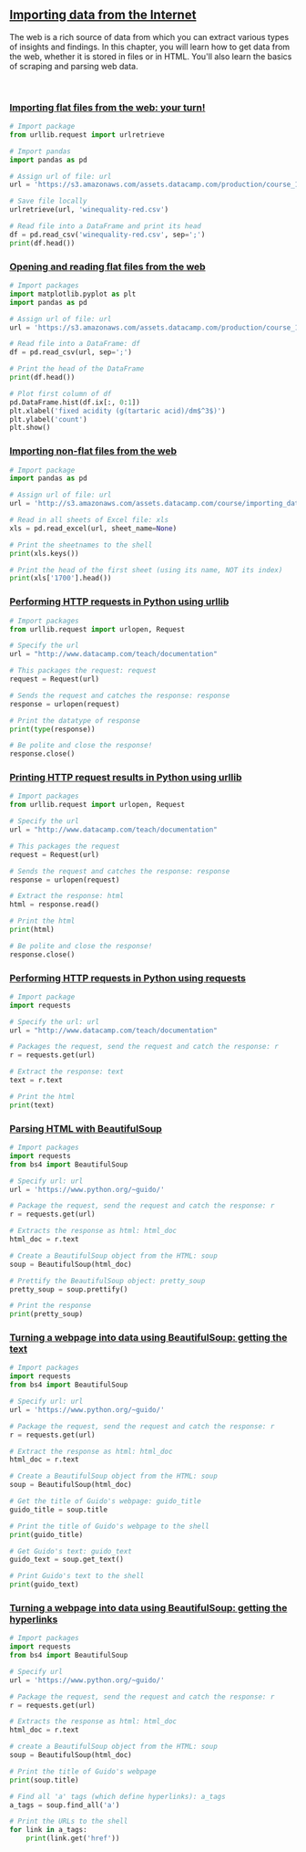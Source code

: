 ## [Importing data from the Internet](https://campus.datacamp.com/courses/intermediate-importing-data-in-python/importing-data-from-the-internet-1)

The web is a rich source of data from which you can extract various types of insights and findings. In this chapter, you will learn how to get data from the web, whether it is stored in files or in HTML. You'll also learn the basics of scraping and parsing web data.

<br>

### [Importing flat files from the web: your turn!](https://campus.datacamp.com/courses/intermediate-importing-data-in-python/importing-data-from-the-internet-1?ex=2)

```Python
# Import package
from urllib.request import urlretrieve

# Import pandas
import pandas as pd

# Assign url of file: url
url = 'https://s3.amazonaws.com/assets.datacamp.com/production/course_1606/datasets/winequality-red.csv'

# Save file locally
urlretrieve(url, 'winequality-red.csv')

# Read file into a DataFrame and print its head
df = pd.read_csv('winequality-red.csv', sep=';')
print(df.head())
```

### [Opening and reading flat files from the web](https://campus.datacamp.com/courses/intermediate-importing-data-in-python/importing-data-from-the-internet-1?ex=3)

```Python
# Import packages
import matplotlib.pyplot as plt
import pandas as pd

# Assign url of file: url
url = 'https://s3.amazonaws.com/assets.datacamp.com/production/course_1606/datasets/winequality-red.csv'

# Read file into a DataFrame: df
df = pd.read_csv(url, sep=';')

# Print the head of the DataFrame
print(df.head())

# Plot first column of df
pd.DataFrame.hist(df.ix[:, 0:1])
plt.xlabel('fixed acidity (g(tartaric acid)/dm$^3$)')
plt.ylabel('count')
plt.show()
```

### [Importing non-flat files from the web](https://campus.datacamp.com/courses/intermediate-importing-data-in-python/importing-data-from-the-internet-1?ex=4)

```Python
# Import package
import pandas as pd

# Assign url of file: url
url = 'http://s3.amazonaws.com/assets.datacamp.com/course/importing_data_into_r/latitude.xls'

# Read in all sheets of Excel file: xls
xls = pd.read_excel(url, sheet_name=None)

# Print the sheetnames to the shell
print(xls.keys())

# Print the head of the first sheet (using its name, NOT its index)
print(xls['1700'].head())
```

### [Performing HTTP requests in Python using urllib](https://campus.datacamp.com/courses/intermediate-importing-data-in-python/importing-data-from-the-internet-1?ex=6)

```Python
# Import packages
from urllib.request import urlopen, Request

# Specify the url
url = "http://www.datacamp.com/teach/documentation"

# This packages the request: request
request = Request(url)

# Sends the request and catches the response: response
response = urlopen(request)

# Print the datatype of response
print(type(response))

# Be polite and close the response!
response.close()
```

### [Printing HTTP request results in Python using urllib](https://campus.datacamp.com/courses/intermediate-importing-data-in-python/importing-data-from-the-internet-1?ex=7)

```Python
# Import packages
from urllib.request import urlopen, Request

# Specify the url
url = "http://www.datacamp.com/teach/documentation"

# This packages the request
request = Request(url)

# Sends the request and catches the response: response
response = urlopen(request)

# Extract the response: html
html = response.read()

# Print the html
print(html)

# Be polite and close the response!
response.close()
```

### [Performing HTTP requests in Python using requests](https://campus.datacamp.com/courses/intermediate-importing-data-in-python/importing-data-from-the-internet-1?ex=8)

```Python
# Import package
import requests

# Specify the url: url
url = "http://www.datacamp.com/teach/documentation"

# Packages the request, send the request and catch the response: r
r = requests.get(url)

# Extract the response: text
text = r.text

# Print the html
print(text)
```

### [Parsing HTML with BeautifulSoup](https://campus.datacamp.com/courses/intermediate-importing-data-in-python/importing-data-from-the-internet-1?ex=10)

```Python
# Import packages
import requests
from bs4 import BeautifulSoup

# Specify url: url
url = 'https://www.python.org/~guido/'

# Package the request, send the request and catch the response: r
r = requests.get(url)

# Extracts the response as html: html_doc
html_doc = r.text

# Create a BeautifulSoup object from the HTML: soup
soup = BeautifulSoup(html_doc)

# Prettify the BeautifulSoup object: pretty_soup
pretty_soup = soup.prettify()

# Print the response
print(pretty_soup)
```

### [Turning a webpage into data using BeautifulSoup: getting the text](https://campus.datacamp.com/courses/intermediate-importing-data-in-python/importing-data-from-the-internet-1?ex=11)

```Python
# Import packages
import requests
from bs4 import BeautifulSoup

# Specify url: url
url = 'https://www.python.org/~guido/'

# Package the request, send the request and catch the response: r
r = requests.get(url)

# Extract the response as html: html_doc
html_doc = r.text

# Create a BeautifulSoup object from the HTML: soup
soup = BeautifulSoup(html_doc)

# Get the title of Guido's webpage: guido_title
guido_title = soup.title

# Print the title of Guido's webpage to the shell
print(guido_title)

# Get Guido's text: guido_text
guido_text = soup.get_text()

# Print Guido's text to the shell
print(guido_text)
```

### [Turning a webpage into data using BeautifulSoup: getting the hyperlinks](https://campus.datacamp.com/courses/intermediate-importing-data-in-python/importing-data-from-the-internet-1?ex=12)

```Python
# Import packages
import requests
from bs4 import BeautifulSoup

# Specify url
url = 'https://www.python.org/~guido/'

# Package the request, send the request and catch the response: r
r = requests.get(url)

# Extracts the response as html: html_doc
html_doc = r.text

# create a BeautifulSoup object from the HTML: soup
soup = BeautifulSoup(html_doc)

# Print the title of Guido's webpage
print(soup.title)

# Find all 'a' tags (which define hyperlinks): a_tags
a_tags = soup.find_all('a')

# Print the URLs to the shell
for link in a_tags:
    print(link.get('href'))
```